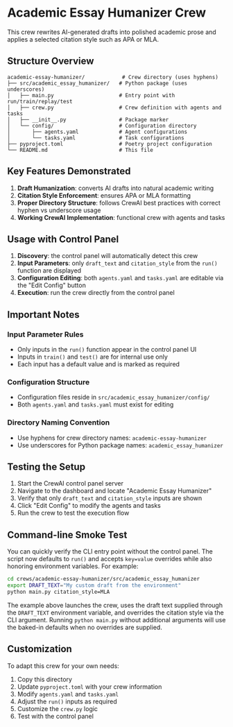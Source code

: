 # Academic Essay Humanizer Crew

This crew rewrites AI-generated drafts into polished academic prose and applies a selected citation style such as APA or MLA.

## Structure Overview

```
academic-essay-humanizer/            # Crew directory (uses hyphens)
├── src/academic_essay_humanizer/   # Python package (uses underscores)
│   ├── main.py                     # Entry point with run/train/replay/test
│   ├── crew.py                     # Crew definition with agents and tasks
│   ├── __init__.py                 # Package marker
│   └── config/                     # Configuration directory
│       ├── agents.yaml             # Agent configurations
│       └── tasks.yaml              # Task configurations
├── pyproject.toml                  # Poetry project configuration
└── README.md                       # This file
```

## Key Features Demonstrated

1. **Draft Humanization**: converts AI drafts into natural academic writing
2. **Citation Style Enforcement**: ensures APA or MLA formatting
3. **Proper Directory Structure**: follows CrewAI best practices with correct hyphen vs underscore usage
4. **Working CrewAI Implementation**: functional crew with agents and tasks

## Usage with Control Panel

1. **Discovery**: the control panel will automatically detect this crew
2. **Input Parameters**: only `draft_text` and `citation_style` from the `run()` function are displayed
3. **Configuration Editing**: both `agents.yaml` and `tasks.yaml` are editable via the "Edit Config" button
4. **Execution**: run the crew directly from the control panel

## Important Notes

### Input Parameter Rules
- Only inputs in the `run()` function appear in the control panel UI
- Inputs in `train()` and `test()` are for internal use only
- Each input has a default value and is marked as required

### Configuration Structure
- Configuration files reside in `src/academic_essay_humanizer/config/`
- Both `agents.yaml` and `tasks.yaml` must exist for editing

### Directory Naming Convention
- Use hyphens for crew directory names: `academic-essay-humanizer`
- Use underscores for Python package names: `academic_essay_humanizer`

## Testing the Setup

1. Start the CrewAI control panel server
2. Navigate to the dashboard and locate "Academic Essay Humanizer"
3. Verify that only `draft_text` and `citation_style` inputs are shown
4. Click "Edit Config" to modify the agents and tasks
5. Run the crew to test the execution flow

## Command-line Smoke Test

You can quickly verify the CLI entry point without the control panel. The script now
defaults to `run()` and accepts `key=value` overrides while also honoring environment
variables. For example:

```bash
cd crews/academic-essay-humanizer/src/academic_essay_humanizer
export DRAFT_TEXT="My custom draft from the environment"
python main.py citation_style=MLA
```

The example above launches the crew, uses the draft text supplied through the
`DRAFT_TEXT` environment variable, and overrides the citation style via the CLI
argument. Running `python main.py` without additional arguments will use the baked-in
defaults when no overrides are supplied.

## Customization

To adapt this crew for your own needs:

1. Copy this directory
2. Update `pyproject.toml` with your crew information
3. Modify `agents.yaml` and `tasks.yaml`
4. Adjust the `run()` inputs as required
5. Customize the `crew.py` logic
6. Test with the control panel
